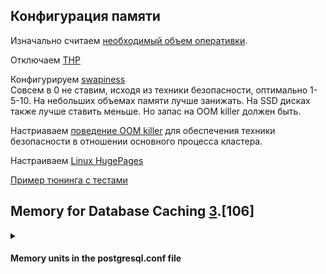 ## Конфигурация памяти
Изначально считаем [необходимый объем оперативки](https://github.com/AV-ghub/PostgreSQL/blob/main/004%20%D0%9E%D0%BF%D1%82%D0%B8%D0%BC%D0%B8%D0%B7%D0%B0%D1%86%D0%B8%D1%8F/%D0%9F%D1%80%D0%B0%D0%BA%D1%82%D0%B8%D0%BA%D0%B0%20%D0%BE%D0%BF%D1%82%D0%B8%D0%BC%D0%B8%D0%B7%D0%B0%D1%86%D0%B8%D0%B8/%D0%A1%D1%86%D0%B5%D0%BD%D0%B0%D1%80%D0%B8%D0%B8/%D0%A7%D0%B0%D1%81%D1%82%D0%BD%D1%8B%D0%B5/%D0%A4%D0%BE%D1%80%D0%BC%D1%83%D0%BB%D0%B0%20%D1%80%D0%B0%D1%81%D1%87%D0%B5%D1%82%D0%B0%20%D0%BE%D1%81%D0%BD%D0%BE%D0%B2%D0%BD%D1%8B%D1%85%20%D0%BA%D0%BE%D0%BD%D1%84%D0%B8%D0%B3%D1%83%D1%80%D0%B0%D1%86%D0%B8%D0%BE%D0%BD%D0%BD%D1%8B%D1%85%20%D0%BF%D0%B0%D1%80%D0%B0%D0%BC%D0%B5%D1%82%D1%80%D0%BE%D0%B2%20%D0%BF%D0%B0%D0%BC%D1%8F%D1%82%D0%B8.md).   

Отключаем [THP](https://github.com/AV-ghub/PostgreSQL/blob/main/004%20%D0%9E%D0%BF%D1%82%D0%B8%D0%BC%D0%B8%D0%B7%D0%B0%D1%86%D0%B8%D1%8F/%D0%9F%D1%80%D0%B0%D0%BA%D1%82%D0%B8%D0%BA%D0%B0%20%D0%BE%D0%BF%D1%82%D0%B8%D0%BC%D0%B8%D0%B7%D0%B0%D1%86%D0%B8%D0%B8/%D0%A1%D1%86%D0%B5%D0%BD%D0%B0%D1%80%D0%B8%D0%B8/%D0%A7%D0%B0%D1%81%D1%82%D0%BD%D1%8B%D0%B5/THP.md)   

Конфигурируем [swapiness](https://github.com/AV-ghub/PostgreSQL/blob/main/004%20%D0%9E%D0%BF%D1%82%D0%B8%D0%BC%D0%B8%D0%B7%D0%B0%D1%86%D0%B8%D1%8F/%D0%9F%D1%80%D0%B0%D0%BA%D1%82%D0%B8%D0%BA%D0%B0%20%D0%BE%D0%BF%D1%82%D0%B8%D0%BC%D0%B8%D0%B7%D0%B0%D1%86%D0%B8%D0%B8/%D0%A1%D1%86%D0%B5%D0%BD%D0%B0%D1%80%D0%B8%D0%B8/%D0%A7%D0%B0%D1%81%D1%82%D0%BD%D1%8B%D0%B5/Swap.md#swappiness)    
Совсем в 0 не ставим, исходя из техники безопасности, оптимально 1-5-10. На небольших объемах памяти лучше занижать. На SSD дисках также лучше ставить меньше.
Но запас на ООМ killer должен быть.   

Настриаваем [поведение OOM killer](https://github.com/AV-ghub/PostgreSQL/blob/main/004%20%D0%9E%D0%BF%D1%82%D0%B8%D0%BC%D0%B8%D0%B7%D0%B0%D1%86%D0%B8%D1%8F/%D0%9F%D1%80%D0%B0%D0%BA%D1%82%D0%B8%D0%BA%D0%B0%20%D0%BE%D0%BF%D1%82%D0%B8%D0%BC%D0%B8%D0%B7%D0%B0%D1%86%D0%B8%D0%B8/%D0%A1%D1%86%D0%B5%D0%BD%D0%B0%D1%80%D0%B8%D0%B8/%D0%A7%D0%B0%D1%81%D1%82%D0%BD%D1%8B%D0%B5/OOM%20killer.md) для обеспечения техники безопасности в отношении основного процесса кластера.

Настраиваем [Linux HugePages](https://github.com/AV-ghub/PostgreSQL/blob/main/004%20%D0%9E%D0%BF%D1%82%D0%B8%D0%BC%D0%B8%D0%B7%D0%B0%D1%86%D0%B8%D1%8F/%D0%9F%D1%80%D0%B0%D0%BA%D1%82%D0%B8%D0%BA%D0%B0%20%D0%BE%D0%BF%D1%82%D0%B8%D0%BC%D0%B8%D0%B7%D0%B0%D1%86%D0%B8%D0%B8/%D0%A1%D1%86%D0%B5%D0%BD%D0%B0%D1%80%D0%B8%D0%B8/%D0%A7%D0%B0%D1%81%D1%82%D0%BD%D1%8B%D0%B5/Linux%20HugePages.md)

[Пример тюнинга с тестами](https://github.com/AV-ghub/PostgreSQL/blob/main/004%20%D0%9E%D0%BF%D1%82%D0%B8%D0%BC%D0%B8%D0%B7%D0%B0%D1%86%D0%B8%D1%8F/%D0%9F%D1%80%D0%B0%D0%BA%D1%82%D0%B8%D0%BA%D0%B0%20%D0%BE%D0%BF%D1%82%D0%B8%D0%BC%D0%B8%D0%B7%D0%B0%D1%86%D0%B8%D0%B8/%D0%A1%D1%86%D0%B5%D0%BD%D0%B0%D1%80%D0%B8%D0%B8/%D0%A7%D0%B0%D1%81%D1%82%D0%BD%D1%8B%D0%B5/PostgreSQL%20and%20OS%20tuning%20with%20perf%20tests.md)   

## Memory for Database Caching [3](https://github.com/AV-ghub/PostgreSQL/blob/main/998%20Books/List.md).[106]
<details><summary><h4>Memory units in the postgresql.conf file</h5></summary>

  The major component to the shared memory used by the server is a large block allocated for caching blocks read from and written to the database. This is set by a parameter named   **shared_buffers**.  
  
  ### Memory units in the postgresql.conf file [3](https://github.com/AV-ghub/PostgreSQL/blob/main/998%20Books/List.md).[107]
  All of the shared memory settings and the starting client settings for the database are stored in the postgresql.conf file.  
  Use the SHOW command to display the value for this setting.  
  The pg_settings view in the database can be used.  
  ```
  show shared_buffers;
  select name, setting, unit, current_setting(name) from pg_settings where name = 'shared_buffers'
  ```

  ### Increasing UNIX shared memory parameters for larger buffer sizes [3](https://github.com/AV-ghub/PostgreSQL/blob/main/998%20Books/List.md).[108]
  When you use the initdb command to create a new PostgreSQL cluster, the server detects how large of a shared memory block it can allocate by starting at a moderate value and _**decreasing it until the allocation is successful**_.  
  
  The following program will produce reasonable starting values by asking getconf for information about how much memory is in your system. Create a shmsetup.sh file with the following contents:
  ```
  #!/bin/bash
  # simple shmsetup script
  page_size=`getconf PAGE_SIZE`
  phys_pages=`getconf _PHYS_PAGES`
  shmall=`expr $phys_pages / 2`
  shmmax=`expr $shmall \* $page_size`
  echo kernel.shmmax = $shmmax
  echo kernel.shmall = $shmall
  ```
  After changing the permission of the shmsetup.sh file, execute the script as follows:
  ```
  $ chmod +x shmsetup.sh
  $ ./shmsetup.sh
  kernel.shmmax = 2123816960
  kernel.shmall = 518510
  ```

  ### Kernel semaphores
  Another occasional sysctl tweaking requirement for PostgreSQL is to increase the number of system semaphores, an object _**used for process communication**_.

  ### Estimating shared memory allocation
  It's possible to predict how much memory the PostgreSQL server is expected to allocate given the server parameters.  
  _**Very little of this is likely to matter**_ to you because all the other sizes are _**dwarfed by shared_buffers**_ unless your client count is extremely high.  

  ### Inspecting the database cache
  You can look inside the current contents of the PostgreSQL shared_buffers database cache using the **pg_buffercache** module.   
  Its SQL component needs to be installed in each database you want to monitor.   
  ```
  $ createdb pgbench
  $ psql pgbench
  pgbench=# CREATE EXTENSION pg_buffercache;
  ```
  You can confirm that the utility is working as expected by looking at how large your system shared_buffers is, and noting that the count of entries returned by pg_buffercache
matches it:
  ```
  postgres=# select name, setting from pg_settings where name = 'shared_buffers';
      name      | setting 
  ----------------+---------
  shared_buffers | 16384

  postgres=# select count(*) from pg_buffercache;
  count 
  -------
  16384
  ```
  
  ### Database disk layout
  The location of this and other important files on the server is available from the pg_settings view
  ```
  postgres=# show data_directory;
  data_directory        
  -----------------------------
  /var/lib/postgresql/16/main
  ```
  To decipher the structure of what's in the base/ directory, we need the OID of the database and the relation OID
  ```
  postgres=# select datname, oid from pg_database;
  datname  |  oid  
  -----------+-------
  postgres  |     5

  postgres=# select relname, oid, relfilenode from pg_class limit 1;
  relname     |  oid  | relfilenode 
  ----------------+-------+-------------
  pg_buffercache | 24580 |           0
  ```
  




  

</details>

















